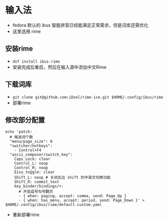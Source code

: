 # 输入法

- fedora 默认的 ibus 智能拼音已经能满足正常需求，但是词库还需优化
- 这里选用 rime 

## 安装rime

- `dnf install ibus-rime`
- 安装完成后重启，然后在输入源中添加中文Rime

## 下载词库

- `git clone git@github.com:iDvel/rime-ice.git $HOME/.config/ibus/rime`
- 部署rime

## 修改部分配置

```shell
echo 'patch:
  # 候选词个数
  "menu/page_size": 8
  "switcher/hotkeys": 
    - Control+F4
  "ascii_composer/switch_key":
    Caps_Lock: clear
    Control_L: noop
    Control_R: noop
    Eisu_toggle: clear
    Shift_L: noop # 关闭左边 shift 的中英文切换功能
    Shift_R: commit_text
    key_binder/bindings/+:
      # 开启逗号句号翻页
      - { when: paging, accept: comma, send: Page_Up }
      - { when: has_menu, accept: period, send: Page_Down }' > $HOME/.config/ibus/rime/default.custom.yaml
```
- 重新部署rime